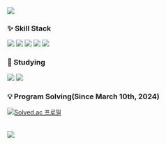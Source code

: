 
<img src="https://capsule-render.vercel.app/api?type=wave&color=timeGradient&height=300&section=header&text=Wonhye's%20Github&fontSize=60&stroke=000000" />

### :sparkles: Skill Stack
![](https://img.shields.io/badge/C-00599C?style=for-the-badge&logo=c&logoColor=white)
![](https://img.shields.io/badge/C%2B%2B-00599C?style=for-the-badge&logo=c%2B%2B&logoColor=white)
![](https://img.shields.io/badge/Python-3776AB?style=for-the-badge&logo=python&logoColor=white)
![](https://img.shields.io/badge/HTML5-E34F26?style=for-the-badge&logo=html5&logoColor=white)
![](https://img.shields.io/badge/CSS3-1572B6?style=for-the-badge&logo=css3&logoColor=white)<br>
### :dizzy: Studying
![](https://img.shields.io/badge/Unity-100000?style=for-the-badge&logo=unity&logoColor=white)
![](https://img.shields.io/badge/unrealengine-%23313131.svg?style=for-the-badge&logo=unrealengine&logoColor=white)<br>

<!--
**WonhyeJwa/WonhyeJwa** is a ✨ _special_ ✨ repository because its `README.md` (this file) appears on your GitHub profile.

Here are some ideas to get you started:

- 🔭 I’m currently working on ...
- 🌱 I’m currently learning ...
- 👯 I’m looking to collaborate on ...
- 🤔 I’m looking for help with ...
- 💬 Ask me about ...
- 📫 How to reach me: ...
- 😄 Pronouns: ...
- ⚡ Fun fact: ...
-->
### :bulb: Program Solving(Since March 10th, 2024)
[![Solved.ac
프로필](http://mazassumnida.wtf/api/v2/generate_badge?boj=WonhyeJwa)](https://solved.ac/WonhyeJwa)
<br>
<br>
<br>
<a href="https://hits.seeyoufarm.com"><img src="https://hits.seeyoufarm.com/api/count/incr/badge.svg?url=https%3A%2F%2Fgithub.com%2FWonhyeJwa&count_bg=%239B9B9B&title_bg=%23000000&icon=&icon_color=%23E7E7E7&title=hits&edge_flat=false"/></a>
